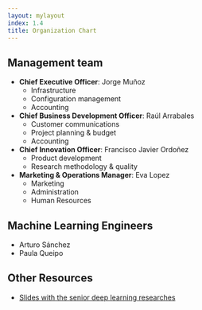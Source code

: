 ```yaml
---
layout: mylayout
index: 1.4
title: Organization Chart
---
```


## Management team

* __Chief Executive Officer__: Jorge Muñoz
	* Infrastructure
	* Configuration management
	* Accounting
* __Chief Business Development Officer__: Raúl Arrabales
	* Customer communications
	* Project planning & budget
	* Accounting
* __Chief Innovation Officer__: Francisco Javier Ordoñez
	* Product development
	* Research methodology & quality
* __Marketing & Operations Manager__: Eva Lopez
	* Marketing
	* Administration
	* Human Resources

## Machine Learning Engineers

* Arturo Sánchez
* Paula Queipo

## Other Resources

* [Slides with the senior deep learning researches](https://docs.google.com/presentation/d/1JB8tzKKdeHBhdYPFMoxZXxoXirlTvhBW-mrJ4Gl33RU)
